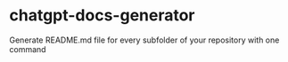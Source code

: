 # chatgpt-docs-generator
Generate README.md file for every subfolder of your repository with one command
